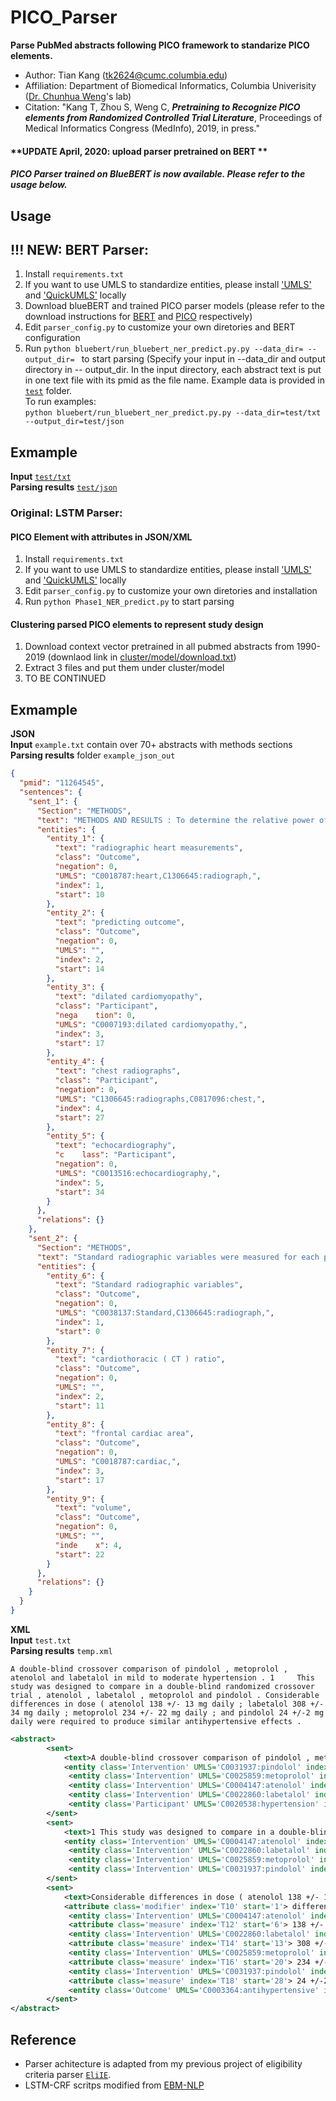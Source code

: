 # PICO_Parser

**Parse PubMed abstracts following PICO framework to standarize PICO elements.**  

* Author: Tian Kang (tk2624@cumc.columbia.edu)  
* Affiliation: Department of Biomedical Informatics, Columbia Univerisity ([Dr. Chunhua Weng](http://people.dbmi.columbia.edu/~chw7007/)'s lab)  
* Citation: "Kang T, Zhou S, Weng C, _**Pretraining to Recognize PICO elements from Randomized Controlled Trial Literature**_, Proceedings of Medical Informatics Congress (MedInfo), 2019, in press."    
 
#### **UPDATE April, 2020: upload parser pretrained on BERT **
##### PICO Parser trained on BlueBERT is now available. Please refer to the usage below.    


## Usage  

## !!! NEW: BERT Parser:
1. Install `requirements.txt`
2.  If you want to use UMLS to standardize entities, please install ['UMLS'](https://www.nlm.nih.gov/research/umls/licensedcontent/umlsknowledgesources.html) and ['QuickUMLS'](https://github.com/Georgetown-IR-Lab/QuickUMLS) locally  
3. Download blueBERT and trained PICO parser models (please refer to the download instructions for [BERT](BERT_Parser/bluebert_pretrained_ori/README.md) and [PICO](BERT_Parser/bert_init_models/README.md) respectively)  
3.  Edit `parser_config.py` to customize your own diretories and BERT configuration  
4. Run `python bluebert/run_bluebert_ner_predict.py.py --data_dir= --output_dir= ` to start parsing (Specify your input in --data_dir and output directory in -- output_dir. In the input directory, each abstract text is put in one text file with its pmid as the file name. Example data is provided in [`test`](https://github.com/Tian312/PICO_Parser/tree/master/BERT_Parser/test) folder.  
To run examples:  
`python bluebert/run_bluebert_ner_predict.py.py --data_dir=test/txt --output_dir=test/json`  

## Exmample  

**Input** [`test/txt`](https://github.com/Tian312/PICO_Parser/tree/master/BERT_Parser/test/txt)  
**Parsing results** [`test/json`](https://github.com/Tian312/PICO_Parser/tree/master/BERT_Parser/test/json) 

   
   
### Original: LSTM Parser:
#### PICO Element with attributes in JSON/XML   
1.  Install `requirements.txt`
2.  If you want to use UMLS to standardize entities, please install ['UMLS'](https://www.nlm.nih.gov/research/umls/licensedcontent/umlsknowledgesources.html) and ['QuickUMLS'](https://github.com/Georgetown-IR-Lab/QuickUMLS) locally  
3.  Edit `parser_config.py` to customize your own diretories and installation  
4.  Run `python Phase1_NER_predict.py` to start parsing  


#### Clustering parsed PICO elements to represent study design    
1. Download context vector pretrained in all pubmed abstracts from 1990-2019 (downlaod link in [cluster/model/download.txt](https://github.com/Tian312/PICO_Parser/blob/master/cluster/model/download.txt))   
2. Extract 3 files and put them under cluster/model  
3. TO BE CONTINUED    

## Exmample  
**JSON**  
**Input** `example.txt` contain over 70+ abstracts with methods sections  
**Parsing results**  folder `example_json_out`  
```json
{
  "pmid": "11264545",
  "sentences": {
    "sent_1": {
      "Section": "METHODS",
      "text": "METHODS AND RESULTS : To determine the relative power of radiographic heart measurements for predicting outcome in dilated cardiomyopathy , we retrospectively studied 88 adult patients with chest radiographs obtained within 35 days of echocardiography .",
      "entities": {
        "entity_1": {
          "text": "radiographic heart measurements",
          "class": "Outcome",
          "negation": 0,
          "UMLS": "C0018787:heart,C1306645:radiograph,",
          "index": 1,
          "start": 10
        },
        "entity_2": {
          "text": "predicting outcome",
          "class": "Outcome",
          "negation": 0,
          "UMLS": "",
          "index": 2,
          "start": 14
        },
        "entity_3": {
          "text": "dilated cardiomyopathy",
          "class": "Participant",
          "nega    tion": 0,
          "UMLS": "C0007193:dilated cardiomyopathy,",
          "index": 3,
          "start": 17
        },
        "entity_4": {
          "text": "chest radiographs",
          "class": "Participant",
          "negation": 0,
          "UMLS": "C1306645:radiographs,C0817096:chest,",
          "index": 4,
          "start": 27
        },
        "entity_5": {
          "text": "echocardiography",
          "c    lass": "Participant",
          "negation": 0,
          "UMLS": "C0013516:echocardiography,",
          "index": 5,
          "start": 34
        }
      },
      "relations": {}
    },
    "sent_2": {
      "Section": "METHODS",
      "text": "Standard radiographic variables were measured for each patient , and the cardiothoracic ( CT ) ratio , frontal cardiac area     , and volume were calculated .",
      "entities": {
        "entity_6": {
          "text": "Standard radiographic variables",
          "class": "Outcome",
          "negation": 0,
          "UMLS": "C0038137:Standard,C1306645:radiograph,",
          "index": 1,
          "start": 0
        },
        "entity_7": {
          "text": "cardiothoracic ( CT ) ratio",
          "class": "Outcome",
          "negation": 0,
          "UMLS": "",
          "index": 2,
          "start": 11
        },
        "entity_8": {
          "text": "frontal cardiac area",
          "class": "Outcome",
          "negation": 0,
          "UMLS": "C0018787:cardiac,",
          "index": 3,
          "start": 17
        },
        "entity_9": {
          "text": "volume",
          "class": "Outcome",
          "negation": 0,
          "UMLS": "",
          "inde    x": 4,
          "start": 22
        }
      },
      "relations": {}
    }
  }
}

```

**XML**  
**Input**  `test.txt`  
**Parsing results** `temp.xml`  

    A double-blind crossover comparison of pindolol , metoprolol , atenolol and labetalol in mild to moderate hypertension . 1     This study was designed to compare in a double-blind randomized crossover trial , atenolol , labetalol , metoprolol and pindolol . Considerable differences in dose ( atenolol 138 +/- 13 mg daily ; labetalol 308 +/- 34 mg daily ; metoprolol 234 +/- 22 mg daily ; and pindolol 24 +/-2 mg daily were required to produce similar antihypertensive effects . 
  
```xml
<abstract>
		<sent>
			<text>A double-blind crossover comparison of pindolol , metoprolol , atenolol and labetalol in mild to moderate hypertension .</text>
			<entity class='Intervention' UMLS='C0031937:pindolol' index='T1' start='5'> pindolol </entity>
			 <entity class='Intervention' UMLS='C0025859:metoprolol' index='T2' start='7'> metoprolol </entity>
			 <entity class='Intervention' UMLS='C0004147:atenolol' index='T3' start='9'> atenolol </entity>
			 <entity class='Intervention' UMLS='C0022860:labetalol' index='T4' start='11'> labetalol </entity>
			 <entity class='Participant' UMLS='C0020538:hypertension' index='T5' start='13'> mild to moderate hypertension </entity>
		</sent>
		<sent>
			<text>1 This study was designed to compare in a double-blind randomized crossover trial , atenolol , labetalol , metoprolol and pindolol .</text>
			<entity class='Intervention' UMLS='C0004147:atenolol' index='T6' start='14'> atenolol </entity>
			 <entity class='Intervention' UMLS='C0022860:labetalol' index='T7' start='16'> labetalol </entity>
			 <entity class='Intervention' UMLS='C0025859:metoprolol' index='T8' start='18'> metoprolol </entity>
			 <entity class='Intervention' UMLS='C0031937:pindolol' index='T9' start='20'> pindolol </entity>
		</sent>
		<sent>
			<text>Considerable differences in dose ( atenolol 138 +/- 13 mg daily ; labetalol 308 +/- 34 mg daily ; metoprolol 234 +/- 22 mg daily ; and pindolol 24 +/-2 mg daily were required to produce similar antihypertensive effects .</text>
			<attribute class='modifier' index='T10' start='1'> differences </attribute>
			 <entity class='Intervention' UMLS='C0004147:atenolol' index='T11' start='5'> atenolol </entity>
			 <attribute class='measure' index='T12' start='6'> 138 +/- 13 mg daily </attribute>
			 <entity class='Intervention' UMLS='C0022860:labetalol' index='T13' start='12'> labetalol </entity>
			 <attribute class='measure' index='T14' start='13'> 308 +/- 34 mg daily </attribute>
			 <entity class='Intervention' UMLS='C0025859:metoprolol' index='T15' start='19'> metoprolol </entity>
			 <attribute class='measure' index='T16' start='20'> 234 +/- 22 mg daily </attribute>
			 <entity class='Intervention' UMLS='C0031937:pindolol' index='T17' start='27'> pindolol </entity>
			 <attribute class='measure' index='T18' start='28'> 24 +/-2 mg daily </attribute>
			 <entity class='Outcome' UMLS='C0003364:antihypertensive' index='T19' start='37'> antihypertensive effects </entity>
		</sent>
</abstract>   

```

## Reference

- Parser achitecture is adapted from my previous project of eligibility criteria parser [`EliIE`](https://github.com/Tian312/EliIE).   
- LSTM-CRF scritps modified from [EBM-NLP](https://github.com/bepnye/EBM-NLP/tree/master/acl_scripts/lstm-crf)   
